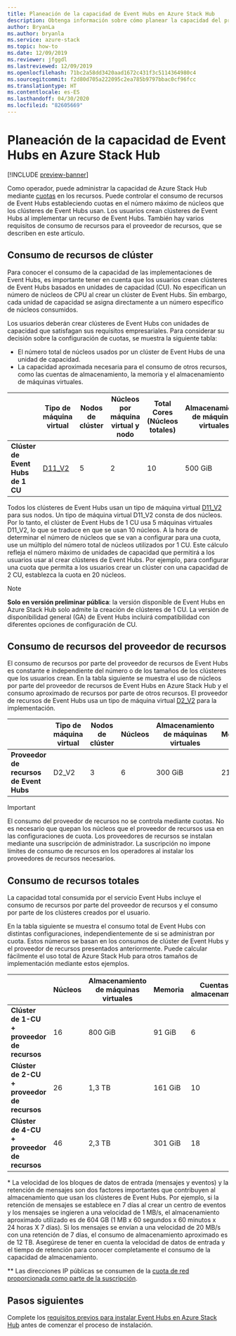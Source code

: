 ```yaml
---
title: Planeación de la capacidad de Event Hubs en Azure Stack Hub
description: Obtenga información sobre cómo planear la capacidad del proveedor de recursos de Event Hubs en Azure Stack Hub.
author: BryanLa
ms.author: bryanla
ms.service: azure-stack
ms.topic: how-to
ms.date: 12/09/2019
ms.reviewer: jfggdl
ms.lastreviewed: 12/09/2019
ms.openlocfilehash: 71bc2a58dd3420aad1672c431f3c5114364980c4
ms.sourcegitcommit: f2d80d705a222095c2ea785b9797bbac0cf96fcc
ms.translationtype: HT
ms.contentlocale: es-ES
ms.lasthandoff: 04/30/2020
ms.locfileid: "82605669"
---
```

# <a name="how-to-do-capacity-planning-for-event-hubs-on-azure-stack-hub"></a>Planeación de la capacidad de Event Hubs en Azure Stack Hub

[!INCLUDE [preview-banner](../includes/event-hubs-preview.md)]

Como operador, puede administrar la capacidad de Azure Stack Hub mediante [cuotas](azure-stack-quota-types.md) en los recursos. Puede controlar el consumo de recursos de Event Hubs estableciendo cuotas en el número máximo de núcleos que los clústeres de Event Hubs usan. Los usuarios crean clústeres de Event Hubs al implementar un recurso de Event Hubs. También hay varios requisitos de consumo de recursos para el proveedor de recursos, que se describen en este artículo.

## <a name="cluster-resource-consumption"></a>Consumo de recursos de clúster

Para conocer el consumo de la capacidad de las implementaciones de Event Hubs, es importante tener en cuenta que los usuarios crean clústeres de Event Hubs basados en unidades de capacidad (CU). No especifican un número de núcleos de CPU al crear un clúster de Event Hubs. Sin embargo, cada unidad de capacidad se asigna directamente a un número específico de núcleos consumidos. 

Los usuarios deberán crear clústeres de Event Hubs con unidades de capacidad que satisfagan sus requisitos empresariales. Para considerar su decisión sobre la configuración de cuotas, se muestra la siguiente tabla:
- El número total de núcleos usados por un clúster de Event Hubs de una unidad de capacidad.
- La capacidad aproximada necesaria para el consumo de otros recursos, como las cuentas de almacenamiento, la memoria y el almacenamiento de máquinas virtuales.

| | Tipo de máquina virtual | Nodos de clúster | Núcleos por máquina virtual y nodo | Total Cores (Núcleos totales) | Almacenamiento de máquinas virtuales | Memoria | Cuentas de almacenamiento | Direcciones IP públicas |
|-|---------|-------|-------------------|-------------|------------|--------|------------------|---|
| **Clúster de Event Hubs de 1 CU** | [D11_V2](../user/azure-stack-vm-sizes.md#mo-dv2) | 5 | 2 | 10 | 500 GiB | 70 GiB | 4 | 1 |

Todos los clústeres de Event Hubs usan un tipo de máquina virtual [D11_V2](../user/azure-stack-vm-sizes.md#mo-dv2) para sus nodos. Un tipo de máquina virtual D11_V2 consta de dos núcleos. Por lo tanto, el clúster de Event Hubs de 1 CU usa 5 máquinas virtuales D11_V2, lo que se traduce en que se usan 10 núcleos. A la hora de determinar el número de núcleos que se van a configurar para una cuota, use un múltiplo del número total de núcleos utilizados por 1 CU. Este cálculo refleja el número máximo de unidades de capacidad que permitirá a los usuarios usar al crear clústeres de Event Hubs. Por ejemplo, para configurar una cuota que permita a los usuarios crear un clúster con una capacidad de 2 CU, establezca la cuota en 20 núcleos.

> [!NOTE]
> **Solo en versión preliminar pública**: la versión disponible de Event Hubs en Azure Stack Hub solo admite la creación de clústeres de 1 CU. La versión de disponibilidad general (GA) de Event Hubs incluirá compatibilidad con diferentes opciones de configuración de CU.

## <a name="resource-provider-resource-consumption"></a>Consumo de recursos del proveedor de recursos  

El consumo de recursos por parte del proveedor de recursos de Event Hubs es constante e independiente del número o de los tamaños de los clústeres que los usuarios crean. En la tabla siguiente se muestra el uso de núcleos por parte del proveedor de recursos de Event Hubs en Azure Stack Hub y el consumo aproximado de recursos por parte de otros recursos. El proveedor de recursos de Event Hubs usa un tipo de máquina virtual [D2_V2](/azure-stack/user/azure-stack-vm-sizes#dv2-series) para la implementación.

|                                  | Tipo de máquina virtual | Nodos de clúster | Núcleos | Almacenamiento de máquinas virtuales | Memoria | Cuentas de almacenamiento | Direcciones IP públicas |
|----------------------------------|---------|---------------|-------|------------|--------|------------------|------------|
| **Proveedor de recursos de Event Hubs** | D2_V2   | 3     | 6     | 300 GiB | 21 GiB | 2 | 1 |

> [!IMPORTANT]
> El consumo del proveedor de recursos no se controla mediante cuotas. No es necesario que quepan los núcleos que el proveedor de recursos usa en las configuraciones de cuota. Los proveedores de recursos se instalan mediante una suscripción de administrador. La suscripción no impone límites de consumo de recursos en los operadores al instalar los proveedores de recursos necesarios.

## <a name="total-resource-consumption"></a>Consumo de recursos totales

La capacidad total consumida por el servicio Event Hubs incluye el consumo de recursos por parte del proveedor de recursos y el consumo por parte de los clústeres creados por el usuario.

En la tabla siguiente se muestra el consumo total de Event Hubs con distintas configuraciones, independientemente de si se administran por cuota. Estos números se basan en los consumos de clúster de Event Hubs y el proveedor de recursos presentados anteriormente. Puede calcular fácilmente el uso total de Azure Stack Hub para otros tamaños de implementación mediante estos ejemplos.

|                                      | Núcleos | Almacenamiento de máquinas virtuales | Memoria  | Cuentas de almacenamiento | Almacenamiento total\* | Direcciones IP públicas\*\* |
|--------------------------------------|-------|------------|---------|------------------|---------------|------------|
| **Clúster de 1-CU + proveedor de recursos** | 16    | 800 GiB    | 91 GiB  | 6                | Variable    | 2 |
| **Clúster de 2-CU + proveedor de recursos** | 26    | 1,3 TB     | 161 GiB | 10               | Variable    | 2 |
| **Clúster de 4-CU + proveedor de recursos** | 46    | 2,3 TB     | 301 GiB | 18               | Variable    | 2 |

\* La velocidad de los bloques de datos de entrada (mensajes y eventos) y la retención de mensajes son dos factores importantes que contribuyen al almacenamiento que usan los clústeres de Event Hubs. Por ejemplo, si la retención de mensajes se establece en 7 días al crear un centro de eventos y los mensajes se ingieren a una velocidad de 1 MB/s, el almacenamiento aproximado utilizado es de 604 GB (1 MB x 60 segundos x 60 minutos x 24 horas X 7 días). Si los mensajes se envían a una velocidad de 20 MB/s con una retención de 7 días, el consumo de almacenamiento aproximado es de 12 TB. Asegúrese de tener en cuenta la velocidad de datos de entrada y el tiempo de retención para conocer completamente el consumo de la capacidad de almacenamiento.

\*\* Las direcciones IP públicas se consumen de la [cuota de red proporcionada como parte de la suscripción](azure-stack-quota-types.md#network-quota-types).

## <a name="next-steps"></a>Pasos siguientes

Complete los [requisitos previos para instalar Event Hubs en Azure Stack Hub](event-hubs-rp-prerequisites.md) antes de comenzar el proceso de instalación.





